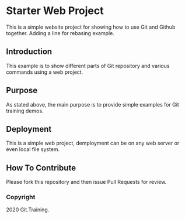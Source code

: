 # Starter Web Project

This is a simple website project for showing how to use Git and Github together. Adding a line
for rebasing example.

## Introduction

This example is to show different parts of Git repository and various commands using a web project.

## Purpose

As stated above, the main purpose is to provide simple examples for Git training demos.

## Deployment

This is a simple web project, demployment can be on any web server or even local file system.

## How To Contribute

Please fork this repository and then issue Pull Requests for review.

### Copyright

2020 Git.Training.